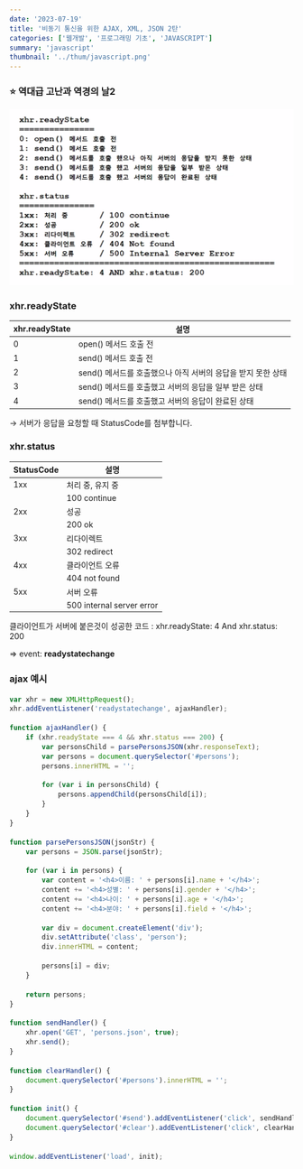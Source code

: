 ```yaml
---
date: '2023-07-19'
title: '비동기 통신을 위한 AJAX, XML, JSON 2탄'
categories: ['웹개발', '프로그래밍 기초', 'JAVASCRIPT']
summary: 'javascript'
thumbnail: '../thum/javascript.png'
---
```


### ⭐️ 역대급 고난과 역경의 날2

![img_3.png](img_3.png)

### xhr.readyState

| xhr.readyState | 설명                                    |
|----------------|---------------------------------------|
| 0              | open() 메서드 호출 전                       |
| 1              | send() 메서드 호출 전                       |
| 2              | send() 메서드를 호출했으나 아직 서버의 응답을 받지 못한 상태 |
| 3              | send() 메서드를 호출했고 서버의 응답을 일부 받은 상태     |
| 4              | send() 메서드를 호출했고 서버의 응답이 완료된 상태       |

→ 서버가 응답을 요청할 때 StatusCode를 첨부합니다.

### xhr.status

| StatusCode | 설명                        |
|------------|---------------------------|
| 1xx        | 처리 중, 유지 중                |
|            | 100 continue              |
| 2xx        | 성공                        |
|            | 200 ok                    |
| 3xx        | 리다이렉트                     |
|            | 302 redirect              |
| 4xx        | 클라이언트 오류                  |
|            | 404 not found             |
| 5xx        | 서버 오류                     |
|            | 500 internal server error |

클라이언트가 서버에 붙은것이 성공한 코드 : xhr.readyState: 4 And xhr.status: 200

⇒ event: **readystatechange**

### ajax 예시

```jsx
var xhr = new XMLHttpRequest();
xhr.addEventListener('readystatechange', ajaxHandler);

function ajaxHandler() {
    if (xhr.readyState === 4 && xhr.status === 200) {
        var personsChild = parsePersonsJSON(xhr.responseText);
        var persons = document.querySelector('#persons');
        persons.innerHTML = '';

        for (var i in personsChild) {
            persons.appendChild(personsChild[i]);
        }
    }
}

function parsePersonsJSON(jsonStr) {
    var persons = JSON.parse(jsonStr);

    for (var i in persons) {
        var content = '<h4>이름: ' + persons[i].name + '</h4>';
        content += '<h4>성별: ' + persons[i].gender + '</h4>';
        content += '<h4>나이: ' + persons[i].age + '</h4>';
        content += '<h4>분야: ' + persons[i].field + '</h4>';

        var div = document.createElement('div');
        div.setAttribute('class', 'person');
        div.innerHTML = content;

        persons[i] = div;
    }

    return persons;
}

function sendHandler() {
    xhr.open('GET', 'persons.json', true);
    xhr.send();
}

function clearHandler() {
    document.querySelector('#persons').innerHTML = '';
}

function init() {
    document.querySelector('#send').addEventListener('click', sendHandler);
    document.querySelector('#clear').addEventListener('click', clearHandler);
}

window.addEventListener('load', init);
```
